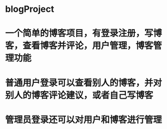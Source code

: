 # blogProject
# 一个简单的博客项目，有登录注册，写博客，查看博客并评论，用户管理，博客管理功能
# 普通用户登录可以查看别人的博客，并对别人的博客评论建议，或者自己写博客
# 管理员登录还可以对用户和博客进行管理
